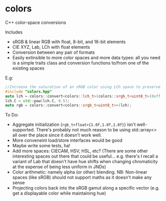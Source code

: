 # colors
C++ color-space conversions

Includes
- sRGB & linear RGB with float, 8-bit, and 16-bit elements
- CIE XYZ, Lab, LCh with float elements
- Conversion between any pair of formats
- Easily extinsible to more color spaces and more data types: all you need is a simple traits class and conversion functions to/from one of the existing spaces

E.g:
```cpp
//Increase the saturation of an sRGB color using LCh space to preserve luminance
#include "colors.hpp"
auto lch = colors::convert<colors::lch_t>(colors::srgb_t<uint8_t>(0xff, 0xcc, 0x88));
lch.C = std::pow(lch.C, 0.5);
auto rgb = colors::convert<colors::srgb_t<uint8_t>>(lch);
```

To Do:
- Aggregate initialization (`rgb_t<float>{1.0f,1.0f,1.0f}`) isn't well-supported. There's probably not much reason to be using std::array<> all over the place since it doesn't work well.
- More conveneint load/store interfaces would be good
- Maybe write some tests, ha!
- Add more spaces: CIECAM, HSV, HSL, etc? (There are some other interesting spaces out there that could be useful... e.g. there's I recall a variant of Lab that doesn't have hue shifts when changing chromaticity at the expense of being less uniform in JNDs)
- Color arithmetic: namely alpha (or other) blending. NB: Non-linear spaces (like sRGB) should not support maths as it doesn't make any sense
- Projecting colors back into the sRGB gamut along a specific vector (e.g. get a displayable color while maintaining hue)
